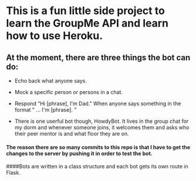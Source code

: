 # This is a fun little side project to learn the GroupMe API and learn how to use Heroku.
## At the moment, there are three things the bot can do:
- Echo back what anyone says.
- Mock a specific person or persons in a chat.
- Respond "Hi [phrase], I'm Dad." When anyone says something in the format " ... I'm [phrase]. "

- There is one userful bot though, HowdyBot. It lives in the group chat for my dorm and whenever someone joins, it welcomes them and asks who their peer mentor is and what floor they are on. 

#### The reason there are so many commits to this repo is that I have to get the changes to the server by pushing it in order to test the bot.
####Bots are written in a class structure and each bot gets its own route in Flask.
